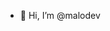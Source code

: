 - 👋 Hi, I’m @malodev


<!---

- 👀 I’m interested in ...
- 🌱 I’m currently learning ...
- 💞️ I’m looking to collaborate on ...
- 📫 How to reach me ...

malodev/malodev is a ✨ special ✨ repository because its `README.md` (this file) appears on your GitHub profile.
You can click the Preview link to take a look at your changes.
--->
